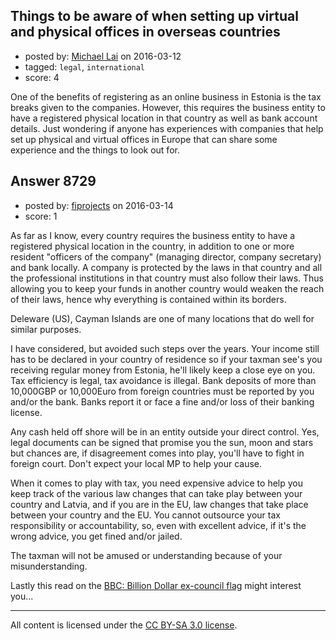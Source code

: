 ## Things to be aware of when setting up virtual and physical offices in overseas countries

- posted by: [Michael Lai](https://stackexchange.com/users/213864/michael-lai) on 2016-03-12
- tagged: `legal`, `international`
- score: 4

One of the benefits of registering as an online business in Estonia is the tax breaks given to the companies. However, this requires the business entity to have a registered physical location in that country as well as bank account details. Just wondering if anyone has experiences with companies that help set up physical and virtual offices in Europe that can share some experience and the things to look out for.


## Answer 8729

- posted by: [fiprojects](https://stackexchange.com/users/5370155/fiprojects) on 2016-03-14
- score: 1

<p>As far as I know, every country requires the business entity to have a registered physical location in the country, in addition to one or more resident "officers of the company" (managing director, company secretary) and bank locally. A company is protected by the laws in that country and all the professional institutions in that country must also follow their laws. Thus allowing you to keep your funds in another country would weaken the reach of their laws, hence why everything is contained within its borders.</p>

<p>Deleware (US), Cayman Islands are one of many locations that do well for similar purposes.</p>

<p>I have considered, but avoided such steps over the years. Your income still has to be declared in your country of residence so if your taxman see's you receiving regular money from Estonia, he'll likely keep a close eye on you. Tax efficiency is legal, tax avoidance is illegal. Bank deposits of more than 10,000GBP or 10,000Euro from foreign countries must be reported by you and/or the bank. Banks report it or face a fine and/or loss of their banking license.</p>

<p>Any cash held off shore will be in an entity outside your direct control. Yes, legal documents can be signed that promise you the sun, moon and stars but chances are, if disagreement comes into play, you'll have to fight in foreign court. Don't expect your local MP to help your cause.</p>

<p>When it comes to play with tax, you need expensive advice to help you keep track of the various law changes that can take play between your country and Latvia, and if you are in the EU, law changes that take place between your country and the EU. You cannot outsource your tax responsibility or accountability, so, even with excellent advice, if it's the wrong advice, you get fined and/or jailed.</p>

<p>The taxman will not be amused or understanding because of your misunderstanding. </p>

<p>Lastly this read on the <a href="http://www.bbc.com/news/magazine-34445201" rel="nofollow" title="BBC: Billion-Dollar ex-council flat">BBC: Billion Dollar ex-council flag</a> might interest you...</p>




---

All content is licensed under the [CC BY-SA 3.0 license](https://creativecommons.org/licenses/by-sa/3.0/).
